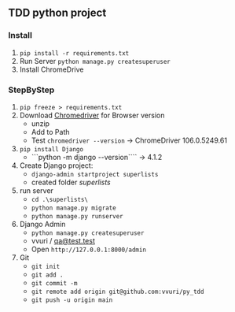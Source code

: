 ## TDD python project

### Install
1. ```pip install -r requirements.txt```
2. Run Server ```python manage.py createsuperuser```
3. Install ChromeDrive


### StepByStep
1. ```pip freeze > requirements.txt```
2. Download [Chromedriver](https://chromedriver.chromium.org/downloads) for Browser version
   - unzip
   - Add to Path
   - Test ```chromedriver --version``` -> ChromeDriver 106.0.5249.61
3. ```pip install Django```
   - ```python -m django --version```` -> 4.1.2
4. Create Django project:
   - ```django-admin startproject superlists```
   - created folder *superlists*
5. run server
   - ```cd .\superlists\```
   - ```python manage.py migrate```
   - ```python manage.py runserver```
6. Django Admin
   - ```python manage.py createsuperuser``` 
   - vvuri / qa@test.test
   - Open ```http://127.0.0.1:8000/admin```
7. Git
   - ```git init```
   - ```git add .```
   - ```git commit -m```
   - ```git remote add origin git@github.com:vvuri/py_tdd```
   - ```git push -u origin main```
